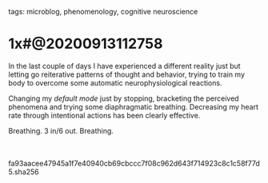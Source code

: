 tags: microblog, phenomenology, cognitive neuroscience

# 1x#@20200913112758

In the last couple of days I have experienced a different reality just but letting go reiterative patterns of thought and behavior, trying to train my body to overcome some automatic neurophysiological reactions. 

Changing my *default mode* just by stopping, bracketing the perceived phenomena and trying some diaphragmatic breathing. Decreasing my heart rate through intentional actions has been clearly effective.

Breathing. 3 in/6 out. Breathing.  

<br><br><hash>fa93aacee47945a1f7e40940cb69cbccc7f08c962d643f714923c8c1c58f77d5.sha256</hash> 